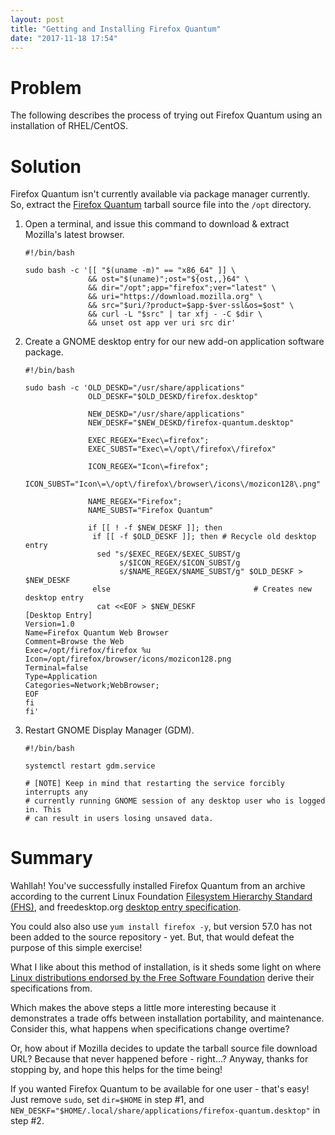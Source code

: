 ```yaml
---
layout: post
title: "Getting and Installing Firefox Quantum"
date: "2017-11-18 17:54"
---
```


# Problem

The following describes the process of trying out Firefox Quantum using an installation of RHEL/CentOS.

# Solution

Firefox Quantum isn't currently available via package manager currently. So, extract the [Firefox Quantum][1] tarball source file into the `/opt` directory.

1. Open a terminal, and issue this command to download & extract Mozilla's latest browser.

       #!/bin/bash

       sudo bash -c '[[ "$(uname -m)" == "x86_64" ]] \
                     && ost="$(uname)";ost="${ost,,}64" \
                     && dir="/opt";app="firefox";ver="latest" \
                     && uri="https://download.mozilla.org" \
                     && src="$uri/?product=$app-$ver-ssl&os=$ost" \
                     && curl -L "$src" | tar xfj - -C $dir \
                     && unset ost app ver uri src dir'

2. Create a GNOME desktop entry for our new add-on application software package.

       #!/bin/bash

       sudo bash -c 'OLD_DESKD="/usr/share/applications"
                     OLD_DESKF="$OLD_DESKD/firefox.desktop"

                     NEW_DESKD="/usr/share/applications"
                     NEW_DESKF="$NEW_DESKD/firefox-quantum.desktop"

                     EXEC_REGEX="Exec\=firefox";
                     EXEC_SUBST="Exec\=\/opt\/firefox\/firefox"

                     ICON_REGEX="Icon\=firefox";
                     ICON_SUBST="Icon\=\/opt\/firefox\/browser\/icons\/mozicon128\.png"

                     NAME_REGEX="Firefox";
                     NAME_SUBST="Firefox Quantum"

                     if [[ ! -f $NEW_DESKF ]]; then
                      if [[ -f $OLD_DESKF ]]; then # Recycle old desktop entry
                       sed "s/$EXEC_REGEX/$EXEC_SUBST/g
                            s/$ICON_REGEX/$ICON_SUBST/g
                            s/$NAME_REGEX/$NAME_SUBST/g" $OLD_DESKF > $NEW_DESKF
                      else                                # Creates new desktop entry
                       cat <<EOF > $NEW_DESKF
       [Desktop Entry]
       Version=1.0
       Name=Firefox Quantum Web Browser
       Comment=Browse the Web
       Exec=/opt/firefox/firefox %u
       Icon=/opt/firefox/browser/icons/mozicon128.png
       Terminal=false
       Type=Application
       Categories=Network;WebBrowser;
       EOF
       fi
       fi'

3. Restart GNOME Display Manager (GDM).

       #!/bin/bash

       systemctl restart gdm.service

       # [NOTE] Keep in mind that restarting the service forcibly interrupts any
       # currently running GNOME session of any desktop user who is logged in. This
       # can result in users losing unsaved data.

# Summary

Wahllah! You've successfully installed Firefox Quantum from an archive according to the current Linux Foundation [Filesystem Hierarchy Standard (FHS)][2], and freedesktop.org [desktop entry specification][3].

You could also also use `yum install firefox -y`, but version 57.0 has not been added to the source repository - yet. But, that would defeat the purpose of this simple exercise!

What I like about this method of installation, is it sheds some light on where [Linux distributions endorsed by the Free Software Foundation][4] derive their specifications from.

Which makes the above steps a little more interesting because it demonstrates a trade offs between installation portability, and maintenance. Consider this, what happens when specifications change overtime?

Or, how about if Mozilla decides to update the tarball source file download URL? Because that never happened before - right...? Anyway, thanks for stopping by, and hope this helps for the time being!

If you wanted Firefox Quantum to be available for one user - that's easy! Just remove `sudo`, set `dir=$HOME` in step #1, and `NEW_DESKF="$HOME/.local/share/applications/firefox-quantum.desktop"` in step #2.

[1]: https://www.mozilla.org/en-US/firefox/new/
[2]: http://refspecs.linuxfoundation.org/FHS_3.0/fhs/ch03s13.html
[3]: https://www.freedesktop.org/wiki/Specifications/desktop-entry-spec/
[4]: https://en.wikipedia.org/wiki/Comparison_of_Linux_distributions
